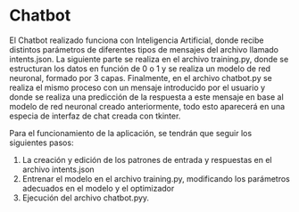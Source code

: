 # Chatbot
El Chatbot realizado funciona con Inteligencia Artificial, donde recibe distintos parámetros de diferentes tipos de mensajes del archivo llamado intents.json. La siguiente parte se realiza en el archivo training.py, donde se estructuran los datos en función de 0 o 1 y se realiza un modelo de red neuronal, formado por 3 capas. Finalmente, en el archivo chatbot.py se realiza el mismo proceso con un mensaje introducido por el usuario y donde se realiza una predicción de la respuesta a este mensaje en base al modelo de red neuronal creado anteriormente, todo esto aparecerá en una especia de interfaz de chat creada con tkinter.

Para el funcionamiento de la aplicación, se tendrán que seguir los siguientes pasos:
  1. La creación y edición de los patrones de entrada y respuestas en el archivo intents.json
  2. Entrenar el modelo en el archivo training.py, modificando los parámetros adecuados en el modelo y el optimizador
  3. Ejecución del archivo chatbot.pyy.
